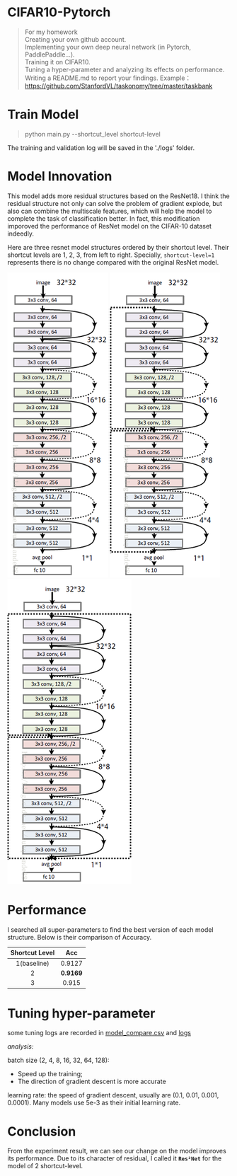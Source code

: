 # CIFAR10-Pytorch
> For my homework \
Creating your own github account. \
Implementing your own deep neural network (in Pytorch, PaddlePaddle…). \
Training it on CIFAR10.\
Tuning a hyper-parameter and analyzing its effects on performance.
\
Writing a README.md to report your findings.
	Example： https://github.com/StanfordVL/taskonomy/tree/master/taskbank

# Train Model
> python main.py --shortcut_level shortcut-level

The training and validation log will be saved in the './logs' folder.

# Model Innovation
This model adds more residual structures based on the ResNet18. I think the residual structure not only can solve the problem of gradient explode, but also can combine the multiscale features, which will help the model to complete the task of classification better. In fact, this modification imporoved the performance of ResNet model on the CIFAR-10 dataset indeedly.

Here are three resnet model structures ordered by their shortcut level. Their shortcut levels are 1, 2, 3, from left to right. Specially, `shortcut-level=1` represents there is no change compared with the original ResNet model.

![](model_pic/resnet.png)
![](model_pic/resresnet.png)
![](model_pic/resresresnet.png)

# Performance

I searched all super-parameters to find the best version of each model structure. Below is their comparison of Accuracy.

| **Shortcut Level** | **Acc** |
|:------------------:|:-------:|
| 1(baseline)        | 0.9127  |
| 2                  |**0.9169**|
| 3                  | 0.915   |

# Tuning hyper-parameter

some tuning logs are recorded in [model_compare.csv](./model_compare.csv) and [logs](./logs)

*analysis:*

batch size (2, 4, 8, 16, 32, 64, 128): 
- Speed up the training; 
- The direction of gradient descent is more accurate

learning rate: the speed of gradient descent, usually are (0.1, 0.01, 0.001, 0.0001). Many models use 5e-3 as their initial learning rate.





# Conclusion

From the experiment result, we can see our change on the model improves its performance. Due to its character of residual, I called it **`Res²Net`** for the model of 2 shortcut-level.